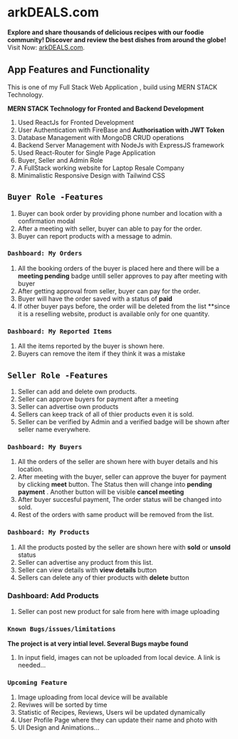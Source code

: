 # arkDEALS.com
****Explore and share thousands of delicious recipes with our foodie community! Discover and review the best dishes from around the globe!****
Visit Now: [arkDEALS.com](https://ark-foodies.web.app/).

## App Features and Functionality

This is one of my Full Stack Web Application , build using MERN STACK Technology.

 ****MERN STACK Technology for Fronted and Backend Development****
1. Used ReactJs for Fronted Development
2. User Authentication with FireBase and **Authorisation with JWT Token**
3. Database Management with MongoDB CRUD operations 
4. Backend Server Management with NodeJs with ExpressJS framework
5. Used React-Router for Single Page Application
6. Buyer, Seller and Admin Role
7. A FullStack working website for Laptop Resale Company 
8. Minimalistic Responsive Design with Tailwind CSS 



## `Buyer Role -Features`
1. Buyer can book order by providing phone number and location with a confirmation modal
2. After a meeting with seller, buyer can able to pay for the order.
3. Buyer can report products with a message to admin.

### `Dashboard: My Orders`
1. All the booking orders of the buyer is placed here and there will be a **meeting pending** badge untill seller approves to pay after meeting with buyer
2. After getting approval from seller, buyer can pay for the order.
3. Buyer will have the order saved with a status of **paid**
4. If other buyer pays before, the order will be deleted from the list **since it is a reselling website, product is available only for one quantity.

### `Dashboard: My Reported Items`
1. All the items reported by the buyer is shown here.
2. Buyers can remove the item if they think it was a mistake


## `Seller Role -Features`
1. Seller can add and delete own products.
2. Seller can approve buyers for payment after a meeting 
3. Seller can advertise own products
4. Sellers can keep track of all of thier products even it is sold. 
5. Seller can be verified by Admin and a verified badge will be shown after seller name everywhere.

### `Dashboard: My Buyers`
1. All the orders of the seller are shown here with buyer details and his location.
2. After meeting with the buyer, seller can approve the buyer for payment by clicking **meet** button. The Status then will change into **pending payment** . Another button will be visible **cancel meeting**
3. After buyer succesful payment, The order status will be changed into sold. 
4. Rest of the orders with same product will be removed from the list.

### `Dashboard: My Products`
1. All the products posted by the seller are shown here with **sold** or **unsold** status
2. Seller can advertise any product from this list. 
3. Seller can view details with **view details** button 
4. Sellers can delete any of thier products with **delete** button

### Dashboard: Add Products
1. Seller can post new product for sale from here with image uploading




### `Known Bugs/issues/limitations`

**The project is at very intial level. Several Bugs maybe found**
1. In input field, images can not be uploaded from local device. A link is needed...

### `Upcoming Feature`

1. Image uploading from local device will be available
2. Reviwes will be sorted by time
3. Statistic of Recipes, Reviews, Users wil be updated dynamically 
4. User Profile Page where they can update their name and photo with
5. UI Design and Animations...